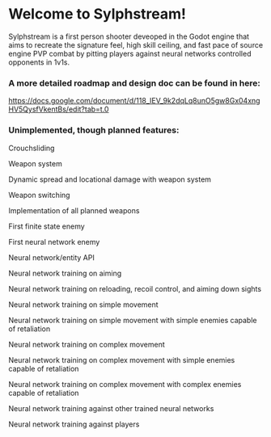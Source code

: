 # Welcome to Sylphstream!

Sylphstream is a first person shooter deveoped in the Godot engine that aims to recreate the signature feel, high skill ceiling, and fast pace of source engine PVP combat by
pitting players against neural networks controlled opponents in 1v1s. 

### A more detailed roadmap and design doc can be found in here:

https://docs.google.com/document/d/118_IEV_9k2dqLq8unO5gw8Gx04xngHV5QysfVkentBs/edit?tab=t.0

### Unimplemented, though planned features:

Crouchsliding

Weapon system

Dynamic spread and locational damage with weapon system

Weapon switching

Implementation of all planned weapons

First finite state enemy

First neural network enemy

Neural network/entity API

Neural network training on aiming

Neural network training on reloading, recoil control, and aiming down sights

Neural network training on simple movement

Neural network training on simple movement with simple enemies capable of retaliation

Neural network training on complex movement

Neural network training on complex movement with simple enemies capable of retaliation

Neural network training on complex movement with complex enemies capable of retaliation

Neural network training against other trained neural networks

Neural network training against players
